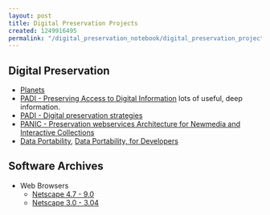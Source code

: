 ```yaml
---
layout: post
title: Digital Preservation Projects
created: 1249916495
permalink: "/digital_preservation_notebook/digital_preservation_projects/"
---
```

Digital Preservation
--------------------

 - [Planets](http://www.planets-project.eu/)
 - [PADI - Preserving Access to Digital Information](http://www.nla.gov.au/padi/) lots of useful, deep information.
 - [PADI - Digital preservation strategies](http://www.nla.gov.au/padi/topics/18.html)
 - [PANIC - Preservation webservices Architecture for Newmedia and Interactive Collections](http://metadata.net/panic/)
 - [Data Portability](http://dataportability.org/), [Data Portability, for Developers](http://wiki.dataportability.org/display/dpmain/For+Developers)

Software Archives
-----------------

 * Web Browsers
   * [Netscape 4.7 - 9.0](http://browser.netscape.com/releases)
   * [Netscape 3.0 - 3.04](http://sillydog.org/narchive/full123.php)


